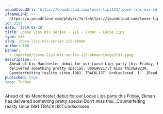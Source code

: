 ```yaml
---
soundCloudUrl: 'https://soundcloud.com/loose-lips123/loose-lips-mix-series-215-ekman'
iframeLink: >-
  https://w.soundcloud.com/player/?url=https://soundcloud.com/loose-lips123/loose-lips-mix-series-215-ekman&color=00aabb&auto_play=false&hide_related=false&show_comments=true&show_user=true&show_reposts=false
id: 3153
date: '2019-03-20'
title: Loose Lips Mix Series - 215 - Ekman - Loose Lips
type: mix
slug: loose-lips-mix-series-215-ekman
author: 100
banner:
  - imported/loose-lips-mix-series-215-ekman/image3153.jpeg
description: >-
  Ahead of his Manchester debut for our Loose Lips party this Friday, Ekman has
  delivered something pretty special. Don&#8217;t miss this&#8230;
  Counterfeiting reality since 1981. TRACKLIST: Undisclosed. [...]Read More...
published: true
tags: Techno
---
```

Ahead of his Manchester debut for our Loose Lips party this Friday, Ekman has delivered something pretty special.Don’t miss this…Counterfeiting reality since 1981.TRACKLIST:Undisclosed.